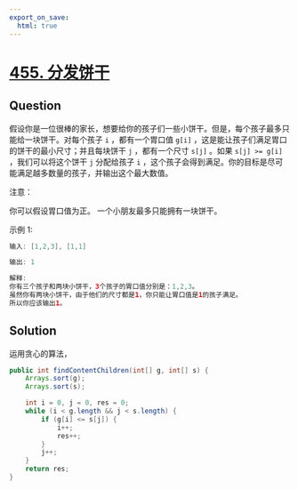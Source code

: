 ```yaml
---
export_on_save:
  html: true
---
```


# [455. 分发饼干](https://leetcode-cn.com/problems/assign-cookies/comments/) 

## Question

假设你是一位很棒的家长，想要给你的孩子们一些小饼干。但是，每个孩子最多只能给一块饼干。对每个孩子 `i` ，都有一个胃口值 `g[i]` ，这是能让孩子们满足胃口的饼干的最小尺寸；并且每块饼干 `j` ，都有一个尺寸 `s[j]` 。如果 `s[j] >= g[i]` ，我们可以将这个饼干 `j` 分配给孩子 `i` ，这个孩子会得到满足。你的目标是尽可能满足越多数量的孩子，并输出这个最大数值。

注意：

你可以假设胃口值为正。
一个小朋友最多只能拥有一块饼干。

示例 1:

```java
输入: [1,2,3], [1,1]

输出: 1

解释: 
你有三个孩子和两块小饼干，3个孩子的胃口值分别是：1,2,3。
虽然你有两块小饼干，由于他们的尺寸都是1，你只能让胃口值是1的孩子满足。
所以你应该输出1。
```

## Solution

运用贪心的算法，

```java
public int findContentChildren(int[] g, int[] s) {
    Arrays.sort(g);
    Arrays.sort(s);

    int i = 0, j = 0, res = 0;
    while (i < g.length && j < s.length) {
        if (g[i] <= s[j]) {
            i++;
            res++;
        }
        j++;
    }
    return res;
}
```